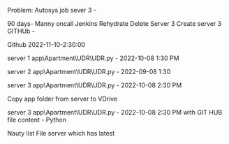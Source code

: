 

Problem:
Autosys job sever 3 -


90 days- Manny oncall
 Jenkins Rehydrate 
    Delete Server 3
    Create server 3
    GITHUb - 




Github
2022-11-10-2:30:00

server 1
app\Apartment\UDR\UDR.py - 2022-10-08 1:30 PM

server 2
app\Apartment\UDR\UDR.py - 2022-09-08 1:30

server 3
app\Apartment\UDR\UDR.py - 2022-10-08 2:30 PM


Copy app folder from server to VDrive

server 3 
app\Apartment\UDR\UDR.py - 2022-10-08 2:30 PM with GIT HUB file content - Python 

Nauty list
File                         server which has latest
